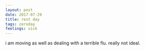 ```yaml
---
layout: post
date: 2017-07-29
title: rest day
tags: zeroday
feelings: sick
---
```


i am moving as well as dealing with a terrible flu. really not ideal.
